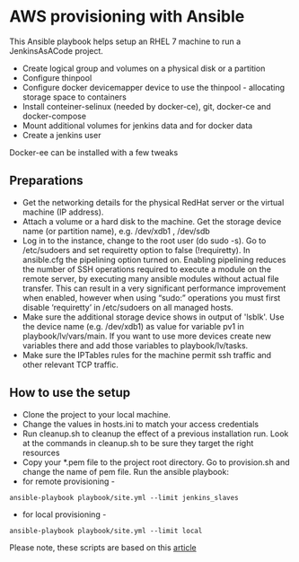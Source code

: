 # AWS provisioning with Ansible
This Ansible playbook helps setup an RHEL 7 machine to run a JenkinsAsACode project.
* Create logical group and volumes on a physical disk or a partition
* Configure thinpool
* Configure docker devicemapper device to use the thinpool - allocating storage space to containers
* Install conteiner-selinux (needed by docker-ce), git, docker-ce and docker-compose
* Mount additional volumes for jenkins data and for docker data
* Create a jenkins user

Docker-ee can be installed with a few tweaks

## Preparations 
* Get the networking details for the physical RedHat server or the virtual machine (IP address).
* Attach a volume or a hard disk to the machine. Get the storage device name (or partition name), e.g. /dev/xdb1 , /dev/sdb
* Log in to the instance, change to the root user (do sudo -s). Go to /etc/sudoers and set requiretty option to false (!requiretty). In ansible.cfg the pipelining option turned on. Enabling pipelining reduces the number of SSH operations required to execute a module on the remote server, by executing many ansible modules without actual file transfer. This can result in a very significant performance improvement when enabled, however when using “sudo:” operations you must first disable ‘requiretty’ in /etc/sudoers on all managed hosts.   
*  Make sure the additional storage device shows in output of 'lsblk'. Use the device name (e.g. /dev/xdb1) as value for variable pv1 in playbook/lv/vars/main. If you want to use more devices create new variables there and add those variables to playbook/lv/tasks. 
* Make sure the IPTables rules for the machine permit ssh traffic and other relevant TCP traffic.

## How to use the setup
- Clone the project to your local machine. 
- Change the values in hosts.ini to match your access credentials
- Run cleanup.sh to cleanup the effect of a previous installation run. Look at the commands in cleanup.sh to be sure they target the right resources
- Copy your *.pem file to the project root directory. Go to provision.sh and change the name of pem file.
Run the ansible playbook:
- for remote provisioning -
```
ansible-playbook playbook/site.yml --limit jenkins_slaves
```

- for local provisioning -
```
ansible-playbook playbook/site.yml --limit local
```


 
Please note, these scripts are based on this [article](https://docs.docker.com/engine/userguide/storagedriver/device-mapper-driver/#configure-direct-lvm-mode-for-production)
